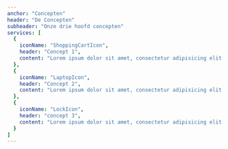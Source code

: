 ```yaml
---
anchor: "Concepten"
header: "De Concepten"
subheader: "Onze drie hoofd concepten"
services: [
  {
    iconName: "ShoppingCartIcon",
    header: "Concept 1",
    content: "Lorem ipsum dolor sit amet, consectetur adipisicing elit. Minima maxime quam architecto quo inventore harum ex magni, dicta impedit."
  },
  {
    iconName: "LaptopIcon",
    header: "Concept 2",
    content: "Lorem ipsum dolor sit amet, consectetur adipisicing elit. Minima maxime quam architecto quo inventore harum ex magni, dicta impedit."
  },
  {
    iconName: "LockIcon",
    header: "concept 3",
    content: "Lorem ipsum dolor sit amet, consectetur adipisicing elit. Minima maxime quam architecto quo inventore harum ex magni, dicta impedit."
  }
]
---
```

